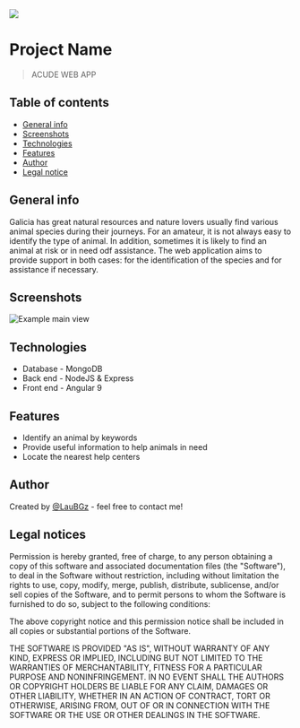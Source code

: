 <img src="https://res.cloudinary.com/duiyyjgey/image/upload/c_scale,h_100/v1585495456/animals/1585495454993.png">

# Project Name
> ACUDE WEB APP

## Table of contents
* [General info](#general-info)
* [Screenshots](#screenshots)
* [Technologies](#technologies)
* [Features](#features)
* [Author](#author)
* [Legal notice](#legalnotice)

## General info
Galicia has great natural resources and nature lovers usually find various animal species during their journeys. For an amateur, it is not always easy to identify the type of animal. In addition, sometimes it is likely to find an animal at risk or in need odf assistance. The web application aims to provide support in both cases: for the identification of the species and for assistance if necessary.

## Screenshots
![Example main view](https://res.cloudinary.com/duiyyjgey/image/upload/v1585500227/animals/main_eagxm8.png)

## Technologies
* Database - MongoDB
* Back end - NodeJS & Express 
* Front end - Angular 9

## Features
* Identify an animal by keywords
* Provide useful information to help animals in need
* Locate the nearest help centers

## Author
Created by [@LauBGz](https://www.linkedin.com/in/lauraglezbarreiro) - feel free to contact me!

## Legal notices

Permission is hereby granted, free of charge, to any person obtaining a copy
of this software and associated documentation files (the "Software"), to deal
in the Software without restriction, including without limitation the rights
to use, copy, modify, merge, publish, distribute, sublicense, and/or sell
copies of the Software, and to permit persons to whom the Software is
furnished to do so, subject to the following conditions:

The above copyright notice and this permission notice shall be included in all
copies or substantial portions of the Software.

THE SOFTWARE IS PROVIDED "AS IS", WITHOUT WARRANTY OF ANY KIND, EXPRESS OR
IMPLIED, INCLUDING BUT NOT LIMITED TO THE WARRANTIES OF MERCHANTABILITY,
FITNESS FOR A PARTICULAR PURPOSE AND NONINFRINGEMENT. IN NO EVENT SHALL THE
AUTHORS OR COPYRIGHT HOLDERS BE LIABLE FOR ANY CLAIM, DAMAGES OR OTHER
LIABILITY, WHETHER IN AN ACTION OF CONTRACT, TORT OR OTHERWISE, ARISING FROM,
OUT OF OR IN CONNECTION WITH THE SOFTWARE OR THE USE OR OTHER DEALINGS IN THE
SOFTWARE.
